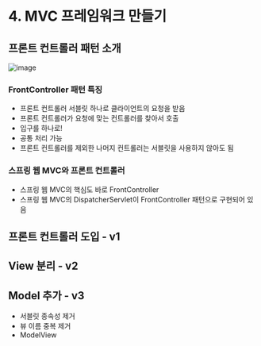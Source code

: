 # 4. MVC 프레임워크 만들기

## 프론트 컨트롤러 패턴 소개

![image](https://user-images.githubusercontent.com/49984996/128195292-c3908b67-8abc-4f9a-8134-0ce37c7bb97c.png)


### FrontController 패턴 특징
+ 프론트 컨트롤러 서블릿 하나로 클라이언트의 요청을 받음
+ 프론트 컨트롤러가 요청에 맞는 컨트롤러를 찾아서 호출
+ 입구를 하나로!
+ 공통 처리 가능
+ 프론트 컨트롤러를 제외한 나머지 컨트롤러는 서블릿을 사용하지 않아도 됨

### 스프링 웹 MVC와 프론트 컨트롤러
+ 스프링 웹 MVC의 핵심도 바로 FrontController
+ 스프링 웹 MVC의 DispatcherServlet이 FrontController 패턴으로 구현되어 있음

## 프론트 컨트롤러 도입 - v1

## View 분리 - v2

## Model 추가 - v3
+ 서블릿 종속성 제거
+ 뷰 이름 중복 제거
+ ModelView
